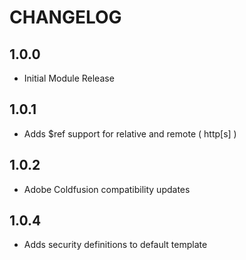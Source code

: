 CHANGELOG
=========

## 1.0.0 
* Initial Module Release

## 1.0.1
* Adds $ref support for relative and remote ( http[s] )

## 1.0.2
* Adobe Coldfusion compatibility updates


## 1.0.4
*  Adds security definitions to default template 
